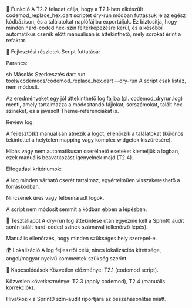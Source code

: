 🎯 Funkció
A T2.2 feladat célja, hogy a T2.1-ben elkészült codemod_replace_hex.dart scriptet dry-run módban futtassuk le az egész kódbázison, és a találatokat naplófájlba exportáljuk. Ez biztosítja, hogy minden hard-coded hex-szín feltérképezésre kerül, és a későbbi automatikus cserék előtt manuálisan is áttekinthető, mely sorokat érint a refaktor.

🧠 Fejlesztési részletek
Script futtatása:

Parancs:

sh
Másolás
Szerkesztés
dart run tools/codemods/codemod_replace_hex.dart --dry-run
A script csak listáz, nem módosít.

Az eredményeket egy jól áttekinthető log fájlba (pl. codemod_dryrun.log) menti, amely tartalmazza a módosítandó fájlokat, sorszámokat, talált hex-színeket, és a javasolt Theme-referenciákat is.

Review log:

A fejlesztő(k) manuálisan átnézik a logot, ellenőrzik a találatokat (különös tekintettel a helytelen mapping vagy komplex widgetek kiszűrésére).

Hibás vagy nem automatikusan cserélhető eseteket kiemeljük a logban, ezek manuális beavatkozást igényelnek majd (T2.4).

Elfogadási kritériumok:

A log minden várható cserét tartalmaz, egyértelműen visszakereshető a forráskódban.

Nincsenek üres vagy félbemaradt logok.

A script nem módosít semmit a kódban ebben a lépésben.

🧪 Tesztállapot
A dry-run log áttekintése után egyeznie kell a Sprint0 audit során talált hard-coded színek számával (ellenőrző lépés).

Manuális ellenőrzés, hogy minden szükséges hely szerepel-e.

🌍 Lokalizáció
A log fejlesztői célú, nincs lokalizációs kitettsége, angol/magyar nyelvű kommentek szükség szerint.

📎 Kapcsolódások
Közvetlen előzménye: T2.1 (codemod script).

Közvetlen következménye: T2.3 (apply codemod), T2.4 (manuális korrekciók).

Hivatkozik a Sprint0 szín-audit riportjára az összehasonlítás miatt.